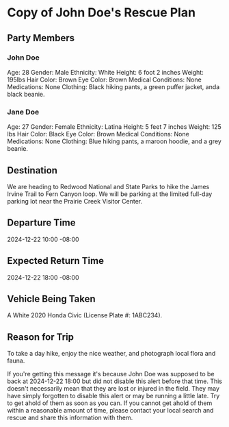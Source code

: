 # Copy of John Doe's Rescue Plan

## Party Members

### John Doe
  Age: 28
  Gender: Male
  Ethnicity: White
  Height: 6 foot 2 inches
  Weight: 195lbs
  Hair Color: Brown
  Eye Color: Brown
  Medical Conditions: None
  Medications: None
  Clothing: Black hiking pants, a green puffer jacket, anda  black beanie.

### Jane Doe
  Age: 27
  Gender: Female
  Ethnicity: Latina
  Height: 5 feet 7 inches
  Weight: 125 lbs
  Hair Color: Black
  Eye Color: Brown
  Medical Conditions: None
  Medications: None
  Clothing: Blue hiking pants, a maroon hoodie, and a grey beanie.

## Destination

We are heading to Redwood National and State Parks to hike the James Irvine Trail to Fern Canyon loop. We will be parking at the limited full-day parking lot near the Prairie Creek Visitor Center.

## Departure Time

2024-12-22 10:00 -08:00

## Expected Return Time

2024-12-22 18:00 -08:00

## Vehicle Being Taken

A White 2020 Honda Civic (License Plate #: 1ABC234).

## Reason for Trip

To take a day hike, enjoy the nice weather, and photograph local flora and fauna.

If you're getting this message it's because John Doe was supposed to be back at 2024-12-22 18:00 but did not disable this alert before that time. This doesn't necessarily mean that they are lost or injured in the field. They may have simply forgotten to disable this alert or may be running a little late. Try to get ahold of them as soon as you can. If you cannot get ahold of them within a reasonable amount of time, please contact your local search and rescue and share this information with them. 
